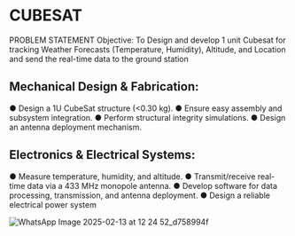 # CUBESAT
PROBLEM STATEMENT 
 Objective: 
To Design and develop 1 unit Cubesat for tracking Weather Forecasts 
(Temperature, Humidity), Altitude, and Location and send the real-time data to 
the ground station 

## Mechanical Design & Fabrication: 
● Design a 1U CubeSat structure (<0.30 kg). 
● Ensure easy assembly and subsystem integration. 
● Perform structural integrity simulations. 
● Design an antenna deployment mechanism.

## Electronics & Electrical Systems: 
● Measure temperature, humidity, and altitude. 
● Transmit/receive real-time data via a 433 MHz monopole antenna. 
● Develop software for data processing, transmission, and antenna deployment. 
● Design a reliable electrical power system

![WhatsApp Image 2025-02-13 at 12 24 52_d758994f](https://github.com/user-attachments/assets/e1892cf2-5e6f-447d-8518-ef1c0f62273d)
